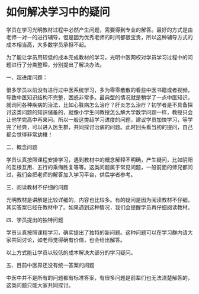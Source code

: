 # 如何解决学习中的疑问

学员在学习光明教材过程中必然产生问题，需要得到专业的解答。最好的方式是由老师一对一的进行辅导，但是因为优秀老师的时间都很宝贵，所以这种辅导方式的成本相当高，大多数学员承担不起。

为了能让学员用较低的成本完成教材的学习，光明中医网校对学员学习过程中的问题进行了分类整理，分别提出了解决办法。

一、超进度问题：

很多学员以前没有进行过中医系统学习，多为零零散散的看些中医书籍或者视频，导致中医知识结构不完整，困惑非常多。最典型的情况就是稍学了一点中医知识，就询问各种疾病的治法，比如心脏病怎么治疗？肝炎怎么治疗？初学者是不具备探讨这类问题的知识储备的，就像小学生问教授怎么解大学数学问题一样，教授只会让他学完高中再来问。所以一般这类超学习进度的问题，建议学员加快学习，等学完了经典，可以进入医生群，共同探讨治病的问题。此时回头看当初的提问，自己都会觉得非常幼稚！

二、概念问题

学员认真按照课程安排学习，遇到教材中的概念解释不明确，产生疑问，比如阴阳的互根互用、五行的乘侮胜复等等。这类问题属于常见问题，一般前面的师兄都问过，我们会把老师的解答加入学习平台，供后学者参考。

三、阅读教材不仔细的问题


光明教材是讲解是比较详细的，内容也比较多。有的疑问是因为阅读教材不仔细，其实答案已经在教材中了。如果遇到这种情况，我们会提醒学员再仔细阅读教材。

四、学员提出的独特问题

学员认真按照课程学习，确实提出了独特的新问题。这种问题可以在学习群内请大家共同讨论，如老师觉得确有价值，也会给出解答。

以上方式能让学员以较低的成本解决大部分的学习疑问。

五、目前中医界还没有统一答案的问题

中医中并不是所有的问题都有标准答案，有很多问题是前辈们也无法清楚解答的，这类问题只能大家共同探讨。